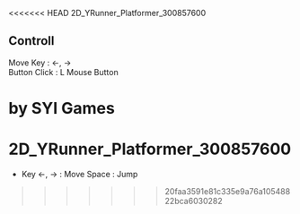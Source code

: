 <<<<<<< HEAD
2D_YRunner_Platformer_300857600

## Controll

Move Key : <-, -> <br />
Button Click : L Mouse Button


by SYI Games
=======
# 2D_YRunner_Platformer_300857600

- Key
<-, -> : Move
Space : Jump
>>>>>>> 20faa3591e81c335e9a76a10548822bca6030282
